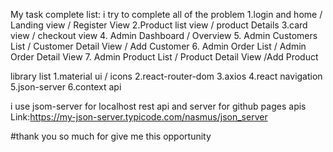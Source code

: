 My task complete list: i try to complete all of the problem
    1.login and home / Landing view / Register View
    2.Product list view / product Details 
    3.card view / checkout view
    4. Admin Dashboard / Overview 
    5. Admin Customers List / Customer Detail View / Add Customer 
    6. Admin Order List / Admin Order Detail View 
    7. Admin Product List / Product Detail View /Add Product

library list
    1.material ui / icons
    2.react-router-dom
    3.axios
    4.react navigation
    5.json-server
    6.context api

i use jsom-server for localhost rest api and server for github pages
apis Link:https://my-json-server.typicode.com/nasmus/json_server

#thank you so much for give me this opportunity
